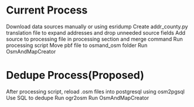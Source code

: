 # Current Process
Download data sources manually or using esridump
Create addr_county.py translation file to expand addresses and drop unneeded source fields
Add source to processing file in processing section and merge command
Run processing script
Move pbf file to osmand_osm folder
Run OsmAndMapCreator

# Dedupe Process(Proposed)
After processing script, reload .osm files into postgresql using osm2pgsql
Use SQL to dedupe
Run ogr2osm
Run OsmAndMapCreator
